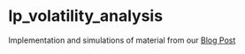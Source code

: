 # lp_volatility_analysis

Implementation and simulations of material from our [Blog Post](https://mirror.xyz/0xFc3AC3b65A1a7b08419CC08fa5854Ef48501Fc1F/9LmH5RElbnHkCFez6nqXPhMPZ5_qUHQBnsDYGMIo-nY)
